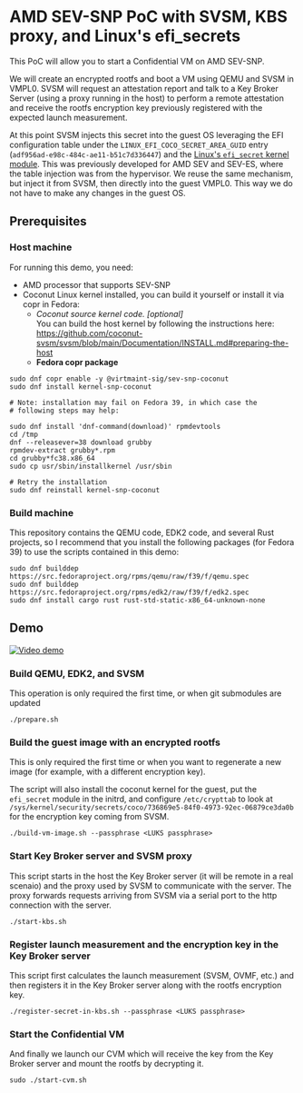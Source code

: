# AMD SEV-SNP PoC with SVSM, KBS proxy, and Linux's efi_secrets

This PoC will allow you to start a Confidential VM on AMD SEV-SNP.

We will create an encrypted rootfs and boot a VM using QEMU and SVSM in VMPL0.
SVSM will request an attestation report and talk to a Key Broker Server (using
a proxy running in the host) to perform a remote attestation and receive the
rootfs encryption key previously registered with the expected launch
measurement.

At this point SVSM injects this secret into the guest OS leveraging the
EFI configuration table under the `LINUX_EFI_COCO_SECRET_AREA_GUID` entry
(`adf956ad-e98c-484c-ae11-b51c7d336447`) and the
[Linux's `efi_secret` kernel module](https://docs.kernel.org/security/secrets/coco.html). This was previously developed for AMD SEV and SEV-ES, where the table
injection was from the hypervisor. We reuse the same mechanism, but inject
it from SVSM, then directly into the guest VMPL0. This way we do not have to
make any changes in the guest OS.

## Prerequisites

### Host machine

For running this demo, you need:
- AMD processor that supports SEV-SNP
- Coconut Linux kernel installed, you can build it yourself or install it
  via copr in Fedora:
  - *Coconut source kernel code. [optional]*  
    You can build the host kernel by following the instructions here:
    https://github.com/coconut-svsm/svsm/blob/main/Documentation/INSTALL.md#preparing-the-host
  - **Fedora copr package**
```shell
sudo dnf copr enable -y @virtmaint-sig/sev-snp-coconut
sudo dnf install kernel-snp-coconut

# Note: installation may fail on Fedora 39, in which case the
# following steps may help:

sudo dnf install 'dnf-command(download)' rpmdevtools
cd /tmp
dnf --releasever=38 download grubby
rpmdev-extract grubby*.rpm
cd grubby*fc38.x86_64
sudo cp usr/sbin/installkernel /usr/sbin

# Retry the installation
sudo dnf reinstall kernel-snp-coconut
```

### Build machine

This repository contains the QEMU code, EDK2 code, and several Rust
projects, so I recommend that you install the following packages
(for Fedora 39) to use the scripts contained in this demo:

```
sudo dnf builddep https://src.fedoraproject.org/rpms/qemu/raw/f39/f/qemu.spec
sudo dnf builddep https://src.fedoraproject.org/rpms/edk2/raw/f39/f/edk2.spec
sudo dnf install cargo rust rust-std-static-x86_64-unknown-none
```

## Demo

[![Video demo](https://img.youtube.com/vi/STcKbgSOwo0/maxresdefault.jpg)](https://www.youtube.com/watch?v=STcKbgSOwo0)

### Build QEMU, EDK2, and SVSM

This operation is only required the first time, or when git submodules are updated

```shell
./prepare.sh
```

### Build the guest image with an encrypted rootfs

This is only required the first time or when you want to regenerate a new
image (for example, with a different encryption key).

The script will also install the coconut kernel for the guest, put the
`efi_secret` module in the initrd, and configure `/etc/crypttab` to look at
`/sys/kernel/security/secrets/coco/736869e5-84f0-4973-92ec-06879ce3da0b`
for the encryption key coming from SVSM.

```shell
./build-vm-image.sh --passphrase <LUKS passphrase>
```

### Start Key Broker server and SVSM proxy

This script starts in the host the Key Broker server (it will be remote in a
real scenaio) and the proxy used by SVSM to communicate with the server.
The proxy forwards requests arriving from SVSM via a serial port to the http
connection with the server.

```shell
./start-kbs.sh
```

### Register launch measurement and the encryption key in the Key Broker server

This script first calculates the launch measurement (SVSM, OVMF, etc.) and then
registers it in the Key Broker server along with the rootfs encryption key.

```shell
./register-secret-in-kbs.sh --passphrase <LUKS passphrase>
```

### Start the Confidential VM

And finally we launch our CVM which will receive the key from the Key Broker
server and mount the rootfs by decrypting it.

```shell
sudo ./start-cvm.sh
```
